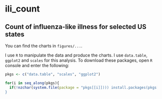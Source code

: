 # ili_count

## Count of influenza-like illness for selected US states

You can find the charts in `figures/...`.

I use `R` to manipulate the data and produce the charts. I use `data.table`, `ggplot2` and `scales` for this analysis. To download these packages, open `R` console and enter the following:

```r
pkgs <- c("data.table", "scales", "ggplot2")

for(i in seq_along(pkgs){
  if(!nzchar(system.file(package = "pkgs[[i]]))) install.packages(pkgs[[i]])
}
```
